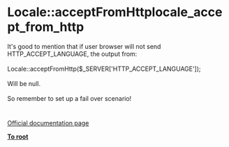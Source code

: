 # Locale::acceptFromHttplocale_accept_from_http




<div class="phpcode"><span class="html">
It&apos;s good to mention that if user browser will not send HTTP_ACCEPT_LANGUAGE, the output from:<br><br> Locale::acceptFromHttp($_SERVER[&apos;HTTP_ACCEPT_LANGUAGE&apos;]);<br><br>Will be null. <br><br>So remember to set up a fail over scenario!</span>
</div>
  

#

[Official documentation page](https://www.php.net/manual/en/locale.acceptfromhttp.php)

**[To root](/README.md)**